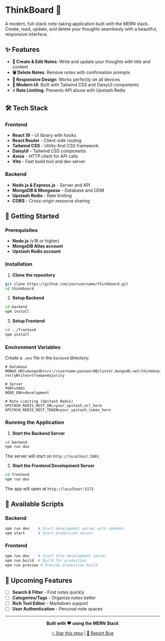 # ThinkBoard 📝

A modern, full-stack note-taking application built with the MERN stack. Create, read, update, and delete your thoughts seamlessly with a beautiful, responsive interface.

## ✨ Features

- **📝 Create & Edit Notes**: Write and update your thoughts with title and content
- **🗑️ Delete Notes**: Remove notes with confirmation prompts
- **📱 Responsive Design**: Works perfectly on all devices
- **🎨 Modern UI**: Built with Tailwind CSS and DaisyUI components
- **⚡ Rate Limiting**: Prevents API abuse with Upstash Redis

## 🛠️ Tech Stack

### Frontend
- **React 19** - UI library with hooks
- **React Router** - Client-side routing
- **Tailwind CSS** - Utility-first CSS framework
- **DaisyUI** - Tailwind CSS components
- **Axios** - HTTP client for API calls
- **Vite** - Fast build tool and dev server

### Backend
- **Node.js & Express.js** - Server and API
- **MongoDB & Mongoose** - Database and ODM
- **Upstash Redis** - Rate limiting
- **CORS** - Cross-origin resource sharing

## 🚀 Getting Started

### Prerequisites
- **Node.js** (v18 or higher)
- **MongoDB Atlas account**
- **Upstash Redis account**

### Installation

1. **Clone the repository**
```bash
git clone https://github.com/yourusername/thinkboard.git
cd thinkboard
```

2. **Setup Backend**
```bash
cd backend
npm install
```

3. **Setup Frontend**
```bash
cd ../frontend
npm install
```

### Environment Variables

Create a `.env` file in the `backend` directory:

```env
# Database
MONGO_URI=mongodb+srv://username:password@cluster.mongodb.net/thinkboard?retryWrites=true&w=majority

# Server
PORT=5001
NODE_ENV=development

# Rate Limiting (Upstash Redis)
UPSTASH_REDIS_REST_URL=your_upstash_url_here
UPSTASH_REDIS_REST_TOKEN=your_upstash_token_here
```

### Running the Application

1. **Start the Backend Server**
```bash
cd backend
npm run dev
```
The server will start on `http://localhost:5001`

2. **Start the Frontend Development Server**
```bash
cd frontend
npm run dev
```
The app will open at `http://localhost:5173`

## 🎯 Available Scripts

### Backend
```bash
npm run dev    # Start development server with nodemon
npm start      # Start production server
```

### Frontend
```bash
npm run dev    # Start Vite development server
npm run build  # Build for production
npm run preview # Preview production build
```

## 🔮 Upcoming Features

- [ ] **Search & Filter** - Find notes quickly
- [ ] **Categories/Tags** - Organize notes better
- [ ] **Rich Text Editor** - Markdown support
- [ ] **User Authentication** - Personal note spaces

---

<div align="center">

**Built with ❤️ using the MERN Stack**

[⭐ Star this repo](https://github.com/yourusername/thinkboard) | [🐛 Report Bug](https://github.com/yourusername/thinkboard/issues)

</div>
